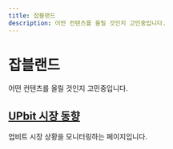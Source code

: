 ```yaml
---
title: 잡블랜드
description: 어떤 컨텐츠를 올릴 것인지 고민중입니다.
---
```



잡블랜드
===


어떤 컨텐츠를 올릴 것인지 고민중입니다.






[UPbit 시장 동향](001_upbit/index.html '업비트 시장 상황을 모니터링하는 페이지입니다.')
---


업비트 시장 상황을 모니터링하는 페이지입니다.
